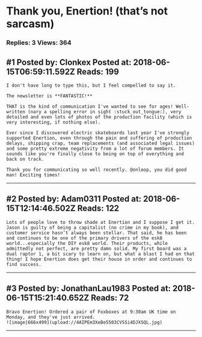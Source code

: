# Thank you, Enertion! (that&rsquo;s not sarcasm)

### Replies: 3 Views: 364

## \#1 Posted by: Clonkex Posted at: 2018-06-15T06:59:11.592Z Reads: 199

```
I don't have long to type this, but I feel compelled to say it.

The newsletter is **FANTASTIC!**

THAT is the kind of communication I've wanted to see for ages! Well-written (nary a spelling error in sight :stuck_out_tongue:), very detailed and even lots of photos of the production facility (which is very interesting, if nothing else).

Ever since I discovered electric skateboards last year I've strongly supported Enertion, even through the pain and suffering of production delays, shipping crap, team replacements (and associated legal issues) and some pretty extreme negativity from a lot of forum members. It sounds like you're finally close to being on top of everything and back on track.

Thank you for communicating so well recently. @onloop, you did good man! Exciting times!
```

---
## \#2 Posted by: Adam0311 Posted at: 2018-06-15T12:14:46.502Z Reads: 122

```
Lots of people love to throw shade at Enertion and I suppose I get it. Jason is guilty of being a capitalist (no crime in my book), and customer service hasn’t always been stellar. That said, he has been and continues to be one of the primary drivers of the esk8 world...especially the DIY esk8 world. Their products, while admittedly not perfect, are pretty damn solid. My first board was a dual raptor 1, a bit scary to learn on, but what a blast I had on that thing! I hope Enertion does get their house in order and continues to find success.
```

---
## \#3 Posted by: JonathanLau1983 Posted at: 2018-06-15T15:21:40.652Z Reads: 72

```
Bravo Enertion! Ordered a pair of Foxboxes at 9:30am UK time on Monday, and they've just arrived.
![image|666x499](upload://4AIPEm3XeBe5503CVSSi4DJXSQL.jpg)
```

---
